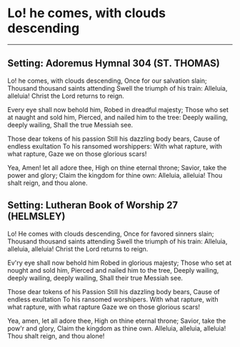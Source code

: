 # Lo! he comes, with clouds descending

***

## Setting: Adoremus Hymnal 304 (ST. THOMAS)

Lo! he comes, with clouds descending,
Once for our salvation slain;
Thousand thousand saints attending
Swell the triumph of his train:
Alleluia, alleluia! 
Christ the Lord returns to reign.

Every eye shall now behold him,
Robed in dreadful majesty;
Those who set at naught and sold him,
Pierced, and nailed him to the tree:
Deeply wailing, deeply wailing,
Shall the true Messiah see.

Those dear tokens of his passion
Still his dazzling body bears,
Cause of endless exultation
To his ransomed worshippers:
With what rapture, with what rapture,
Gaze we on those glorious scars!

Yea, Amen! let all adore thee,
High on thine eternal throne;
Savior, take the power and glory; 
Claim the kingdom for thine own:
Alleluia, alleluia!
Thou shalt reign, and thou alone.

## Setting: Lutheran Book of Worship 27 (HELMSLEY)

Lo! He comes with clouds descending,
Once for favored sinners slain;
Thousand thousand saints attending
Swell the triumph of his train:
Alleluia, alleluia, alleluia!
Christ the Lord returns to reign.

Ev'ry eye shall now behold him
Robed in glorious majesty;
Those who set at nought and sold him,
Pierced and nailed him to the tree,
Deeply wailing, deeply wailing, deeply wailing,
Shall their true Messiah see.

Those dear tokens of his Passion
Still his dazzling body bears,
Cause of endless exultation
To his ransomed worshipers.
With what rapture, with what rapture, with what rapture
Gaze we on those glorious scars!

Yea, amen, let all adore thee,
High on thine eternal throne;
Savior, take the pow'r and glory,
Claim the kingdom as thine own.
Alleluia, alleluia, alleluia!
Thou shalt reign, and thou alone!
